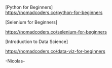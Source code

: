 [Python for Beginners] </br>
https://nomadcoders.co/python-for-beginners </br>

[Selenium for Beginners] <p>
https://nomadcoders.co/selenium-for-beginners <p>

[Introduction to Data Science] <p>
https://nomadcoders.co/data-viz-for-beginners <p>

-Nicolas-
